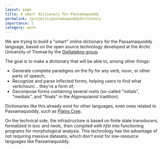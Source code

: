 ```yaml
---
layout: page
title: A smart dictionary for Passamaquoddy
permalink: /projects/passamaquoddydictionary
importance: 1
category: work
---
```


We are trying to build a "smart" online dictionary for the Passamaquoddy language, based on the open source technology developed at the Arctic University of Tromsø by the [Giellatekno group](https://giellatekno.uit.no/index.eng.html).

The goal is to make a dictionary that will be able to, among other things:
- Generate complete paradigms on the fly for any verb, noun, or other parts of speech;
- Recognize and parse inflected forms, helping users to find what verb/noun/... they're a form of;
- Decompose forms containing several roots (so-called "initials", "medials", and "finals" in the Algonquianist tradition).

Dictionaries like this already exist for other languages, even ones related to Passamaquoddy, such as [Plains Cree](https://itwewina.altlab.app/).

On the technical side, the infrastructure is based on finite state transducers, formalized in *lexc* and *twolc*, then compiled with *hfst* into functioning programs for morphological analysis. This technology has the advantage of not requiring massive datasets, which don't exist for low-resource languages like Passamaquoddy.